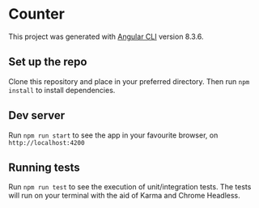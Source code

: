 # Counter

This project was generated with [Angular CLI](https://github.com/angular/angular-cli) version 8.3.6.

## Set up the repo

Clone this repository and place in your preferred directory. Then run `npm install` to install dependencies.

## Dev server

Run `npm run start` to see the app in your favourite browser, on `http://localhost:4200`

## Running tests

Run `npm run test` to see the execution of unit/integration tests. The tests will run on your terminal with the aid of Karma and Chrome Headless.
